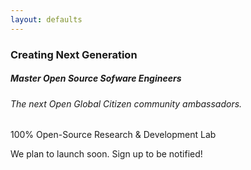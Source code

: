```yaml
---
layout: defaults
---
```


### Creating Next Generation

##### Master Open Source Sofware Engineers

###### The _next_ Open Global Citizen community ambassadors. 

100% Open-Source Research & Development Lab

We plan to launch soon. Sign up to be notified!
